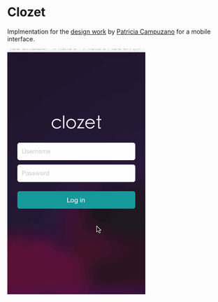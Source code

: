 # Clozet

Implmentation for the [design work](https://www.behance.net/gallery/App-Yohago-Descuentos/4359919) by [Patricia Campuzano](http://www.behance.net/designroot) for a mobile interface.

![Final product](Project.gif)
